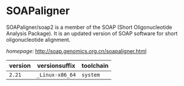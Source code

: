 # SOAPaligner

SOAPaligner/soap2 is a member of the SOAP (Short Oligonucleotide   Analysis Package). It is an updated version of SOAP software for short oligonucleotide   alignment.

*homepage*: <http://soap.genomics.org.cn/soapaligner.html>

version | versionsuffix | toolchain
--------|---------------|----------
``2.21`` | ``_Linux-x86_64`` | ``system``
